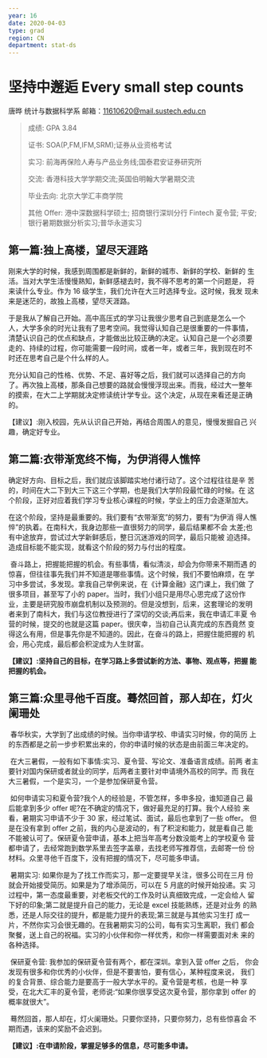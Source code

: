 ```yaml
---
year: 16
date: 2020-04-03
type: grad
region: CN
department: stat-ds
---
```


# 坚持中邂逅 Every small step counts

唐晔 统计与数据科学系
邮箱：11610620@mail.sustech.edu.cn

> 成绩: GPA 3.84
>
> 证书: SOA(P,FM,IFM,SRM);证券从业资格考试
>
> 实习: 前海再保险人寿与产品业务线;国泰君安证券研究所
>
> 交流: 香港科技大学学期交流;英国伯明翰大学暑期交流
>
> 毕业去向: 北京大学汇丰商学院
>
> 其他 Offer: 港中深数据科学硕士; 招商银行深圳分行 Fintech 夏令营; 平安; 银行暑期数据分析实习;普华永道实习

## 第一篇:独上高楼，望尽天涯路

刚来大学的时候，我感到周围都是新鲜的，新鲜的城市、新鲜的学校、新鲜的 生活。当对大学生活慢慢熟知，新鲜感褪去时，我不得不思考的第一个问题是， 将来读什么专业。作为 16 级学生，我们允许在大三时选择专业。这时候，我发 现未来是迷茫的，故独上高楼，望尽天涯路。

于是我从了解自己开始。高中高压式的学习让我很少思考自己到底是怎么一个 人，大学多余的时光让我有了思考空间。我觉得认知自己是很重要的一件事情， 清楚认识自己的优点和缺点，才能做出比较正确的决定。认知自己是一个必须要 走的、持续的过程，你可能需要一段时间，或者一年，或者三年，我到现在时不 时还在思考自己是个什么样的人。

充分认知自己的性格、优势、不足、喜好等之后，我们就可以选择自己的方向 了。再次独上高楼，那条自己想要的路就会慢慢浮现出来。而我，经过大一整年 的摸索，在大二上学期就决定修读统计学专业。这个决定，从现在来看还是正确 的。

【建议】:刚入校园，先从认识自己开始，再结合周围人的意见，慢慢发掘自己 兴趣，确定好专业。

## 第二篇:衣带渐宽终不悔，为伊消得人憔悴

确定好方向、目标之后，我们就应该脚踏实地付诸行动了。这个过程往往是辛 苦的，时间在大二下到大三下这三个学期，也是我们大学阶段最忙碌的时候。在 这个阶段，正好对应着我们学习专业核心课程的时候，学业上的压力会逐渐加大。

在这个阶段，坚持是最重要的。我们要有“衣带渐宽”的努力，要有“为伊消 得人憔悴”的执着。在南科大，我身边那些一直很努力的同学，最后结果都不会 太差;也有中途放弃，尝试过大学新鲜感后，整日沉迷游戏的同学，最后只能被 迫选择。造成目标能不能实现，就看这个阶段的努力与付出的程度。

​ 奋斗路上，把握能把握的机会。有些事情，看似清淡，却会为你带来不期而遇 的惊喜，但往往事先我们并不知道是哪些事情。这个时候，我们不要怕麻烦，在 学习中多尝试，多发现。拿我自己举例来说，在《计算金融》这门课上，我们做 了很多项目，甚至写了小的 paper。当时，我们小组只是用尽心思完成了这份作 业，主要是研究股市崩盘机制以及预测的。但是没想到，后来，这套理论的发明 者来到了南科大，我们与这位教授进行了深切的交谈;再后来，我在申请汇丰夏 令营的时候，提交的也就是这篇 paper。很庆幸，当初自己认真完成的东西竟然 变得这么有用，但是事先你是不知道的。因此，在奋斗的路上，把握住能把握的 机会，用心完成，最后都会积淀成为人生财富。

**【建议】:坚持自己的目标，在学习路上多尝试新的方法、事物、观点等，把握 能把握的机会。**

## 第三篇:众里寻他千百度。蓦然回首，那人却在，灯火阑珊处

​ 春华秋实，大学到了出成绩的时候。当你申请学校、申请实习时候，你的简历 上的东西都是之前一步步积累出来的，你的申请时候的状态是由前面三年决定的。

​ 在大三暑假，一般有如下事情:实习、夏令营、写论文、准备语言成绩。前两 者主要针对国内保研或者就业的同学，后两者主要针对申请境外高校的同学。而 我在大三暑假，一个是实习，一个是参加保研夏令营。

​ 如何申请实习和夏令营?我个人的经验是，不管怎样，多申多投，谁知道自己 最后能拿到多少 offer 呢?在不确定的情况下，做好最充足的打算。我个人经验 来看，暑期实习申请不少于 30 家，经过笔试、面试，最后也拿到了一些 offer。 但是在没有拿到 offer 之前，我的内心是波动的，有了积淀和能力，就是看自己 能不能被认可了。保研夏令营申请，基本上把当年高考分数没能考上的学校夏令 营都申请了，去经常跑到数学系里去签字盖章，去找老师写推荐信，去邮寄一份 份材料。众里寻他千百度下，没有把握的情况下，尽可能多申请。

​ 暑期实习: 如果你是为了找工作而实习，那一定要提早关注，很多公司在三月 份就会开始接受简历。如果是为了增添简历，可以在 5 月底的时候开始投递。实 习过程中，第一态度最重要，对老板交代的工作及时认真细致完成，一定会给人 留下好的印象;第二就是提升自己的能力，无论是 excel 技能熟练，还是对业务 的熟悉，还是人际交往的提升，都是能力提升的表现;第三就是与其他实习生打 成一片，不然你实习会很无趣的。在我暑期实习的公司，每有实习生离职，我们 都会聚餐，送上自己的祝福。实习的小伙伴和你一样优秀，和你一样需要面对未 来的各种选择。

​ 保研夏令营: 我参加的保研夏令营有两个，都在深圳。拿到入营 offer 之后， 你会发现有很多和你优秀的小伙伴，但是不要害怕，要有信心，某种程度来说， 我们的复合背景、综合能力是要高于一般大学水平的。夏令营是考核，也是一种 享受，在北大汇丰的夏令营，老师说:“如果你很享受这次夏令营，那你拿到 offer 的概率就很大”。

​ 蓦然回首，那人却在，灯火阑珊处。只要你坚持，只要你努力，总有些惊喜会 不期而遇，该来的奖励不会迟到。

**【建议】:在申请阶段，掌握足够多的信息，尽可能多申请。**
